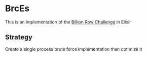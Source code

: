 # BrcEs

This is an implementation of the [Billion Row Challenge](https://github.com/gunnarmorling/1brc/tree/main) in Elixir

## Strategy

Create a single process brute force implementation then optimize it



